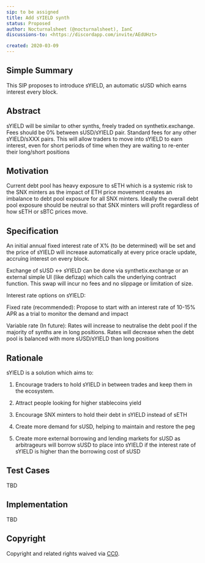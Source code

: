 ```yaml
---
sip: to be assigned
title: Add sYIELD synth
status: Proposed
author: Nocturnalsheet (@nocturnalsheet), IanC
discussions-to: <https://discordapp.com/invite/AEdUHzt>

created: 2020-03-09
---
```


<!--You can leave these HTML comments in your merged SIP and delete the visible duplicate text guides, they will not appear and may be helpful to refer to if you edit it again. This is the suggested template for new SIPs. Note that an SIP number will be assigned by an editor. When opening a pull request to submit your SIP, please use an abbreviated title in the filename, `sip-draft_title_abbrev.md`. The title should be 44 characters or less.-->

## Simple Summary

<!--"If you can't explain it simply, you don't understand it well enough." Provide a simplified and layman-accessible explanation of the SIP.-->

This SIP proposes to introduce sYIELD, an automatic sUSD which earns interest every block.

## Abstract

<!--A short (~200 word) description of the technical issue being addressed.-->

sYIELD will be similar to other synths, freely traded on synthetix.exchange. Fees should be 0% between sUSD/sYIELD pair. Standard fees for any other sYIELD/sXXX pairs. This will allow traders to move into sYIELD to earn interest, even for short periods of time when they are waiting to re-enter their long/short positions

## Motivation

<!--The motivation is critical for SIPs that want to change Synthetix. It should clearly explain why the existing protocol specification is inadequate to address the problem that the SIP solves. SIP submissions without sufficient motivation may be rejected outright.-->

Current debt pool has heavy exposure to sETH which is a systemic risk to the SNX minters as the impact of ETH price movement creates an imbalance to debt pool exposure for all SNX minters. Ideally the overall debt pool exposure should be neutral so that SNX minters will profit regardless of how sETH or sBTC prices move.

## Specification

<!--The technical specification should describe the syntax and semantics of any new feature.-->

An initial annual fixed interest rate of X% (to be determined) will be set and the price of sYIELD will increase automatically at every price oracle update, accruing interest on every block.

Exchange of sUSD <-> sYIELD can be done via synthetix.exchange or an external simple UI (like defizap) which calls the underlying contract function. This swap will incur no fees and no slippage or limitation of size.

Interest rate options on sYIELD:

Fixed rate (recommended): Propose to start with an interest rate of 10-15% APR as a trial to monitor the demand and impact

Variable rate (In future): Rates will increase to neutralise the debt pool if the majority of synths are in long positions. Rates will decrease when the debt pool is balanced with more sUSD/sYIELD than long positions

## Rationale

<!--The rationale fleshes out the specification by describing what motivated the design and why particular design decisions were made. It should describe alternate designs that were considered and related work, e.g. how the feature is supported in other languages. The rationale may also provide evidence of consensus within the community, and should discuss important objections or concerns raised during discussion.-->

sYIELD is a solution which aims to:

1) Encourage traders to hold sYIELD in between trades and keep them in the ecosystem. 


2) Attract people looking for higher stablecoins yield 


3) Encourage SNX minters to hold their debt in sYIELD instead of sETH


4) Create more demand for sUSD, helping to maintain and restore the peg 


5) Create more external borrowing and lending markets for sUSD as arbitrageurs will borrow sUSD to place into sYIELD if the interest rate of sYIELD is higher than the borrowing cost of sUSD


## Test Cases

<!--Test cases for an implementation are mandatory for SIPs but can be included with the implementation..-->

TBD

## Implementation

<!--The implementations must be completed before any SIP is given status "Implemented", but it need not be completed before the SIP is "Approved". While there is merit to the approach of reaching consensus on the specification and rationale before writing code, the principle of "rough consensus and running code" is still useful when it comes to resolving many discussions of API details.-->

TBD

## Copyright

Copyright and related rights waived via [CC0](https://creativecommons.org/publicdomain/zero/1.0/).
